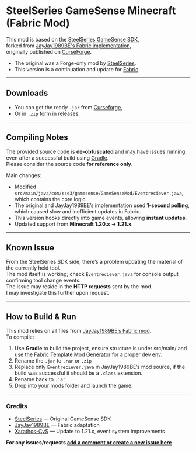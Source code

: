 # SteelSeries GameSense Minecraft (Fabric Mod)

This mod is based on the [SteelSeries GameSense SDK](https://github.com/SteelSeries/gamesense-sdk),  
forked from [JayJay1989BE's Fabric implementation](https://github.com/nevoka-be/gamesense-sdk),  
originally published on [CurseForge](https://www.curseforge.com/minecraft/mc-mods/steelseries-gamesense-fabric).

- The original was a Forge-only mod by [SteelSeries](https://github.com/SteelSeries).  
- This version is a continuation and update for [Fabric](https://github.com/FabricMC).

---

## Downloads

- You can get the ready `.jar` from [Curseforge](https://www.curseforge.com/minecraft/mc-mods/steelseries-gamesense-fabric-continued),
- Or in `.zip` form in [releases](https://github.com/Xarathos-CyS/SteelSeries-GameSense-Minecraft-Fabric-Mod/releases/tag/1.21.x).

---

## Compiling Notes

The provided source code is **de-obfuscated** and may have issues running,  
even after a successful build using [Gradle](https://github.com/gradle/gradle).  
Please consider the source code **for reference only**.

Main changes:
- Modified `src/main/java/com/sse3/gamesense/GameSenseMod/Eventreciever.java`, which contains the core logic.
- The original and JayJay1989BE’s implementation used **1-second polling**, which caused slow and inefficient updates in Fabric.
- This version hooks directly into game events, allowing **instant updates**.
- Updated support from **Minecraft 1.20.x → 1.21.x**.

---

## Known Issue

From the SteelSeries SDK side, there’s a problem updating the material of the currently held tool.  
The mod itself is working; check `Eventreciever.java` for console output confirming tool change events.  
The issue may reside in the **HTTP requests** sent by the mod.  
I may investigate this further upon request.

---

## How to Build & Run

This mod relies on all files from [JayJay1989BE’s Fabric mod](https://www.curseforge.com/minecraft/mc-mods/steelseries-gamesense-fabric).  
To compile:
1. Use **Gradle** to build the project, ensure structure is under src/main/ and use the [Fabric Template Mod Generator](https://fabricmc.net/develop/template/) for a proper dev env.
2. Rename the `.jar` to `.rar` or `.zip`
3. Replace only `Eventreciever.java` in JayJay1989BE’s mod source, if the build was successful it should be a `.class` extension.
4. Rename back to `.jar`.  
5. Drop into your mods folder and launch the game.

---

### Credits
- [SteelSeries](https://github.com/SteelSeries) — Original GameSense SDK  
- [JayJay1989BE](https://github.com/nevoka-be) — Fabric adaptation  
- [Xarathos-CyS](https://github.com/Xarathos-CyS) — Update to 1.21.x, event system improvements

**For any issues/requests [add a comment or create a new issue here](https://github.com/Xarathos-CyS/SteelSeries-GameSense-Minecraft-Fabric-Mod/issues/1)**
